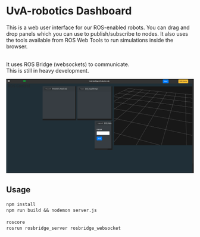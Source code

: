UvA-robotics Dashboard
======
This is a web user interface for our ROS-enabled robots. You can drag and drop panels which you can use to publish/subscribe to nodes. It also uses the tools available from ROS Web Tools to run simulations inside the browser.</br></br>

It uses ROS Bridge (websockets) to communicate.</br>
This is still in heavy development.

<img src="dashboard.png"/>

## Usage
```
npm install
npm run build && nodemon server.js

roscore
rosrun rosbridge_server rosbridge_websocket
```
